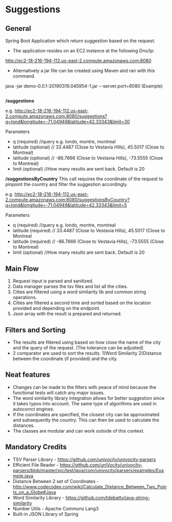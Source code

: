 # Suggestions

## General
Spring Boot Application which return suggestion based on the request.

- The application resides on an EC2 instance at the following Dns/Ip:

http://ec2-18-216-194-112.us-east-2.compute.amazonaws.com:8080

- Alternatively a jar file can be created using Maven and ran with this command.

java -jar demo-0.0.1-20190319.045954-1.jar --server.port=8080 (Example)

## 

**/suggestions**

e.g. http://ec2-18-216-194-112.us-east-2.compute.amazonaws.com:8080/suggestions?q=lond&longitude=-71.04949&latitude=42.33343&limit=30

Parameters
- q   (required)  //query e.g. londo, montre, montreal
- latitude (optional) // 33.4487 (Close to Vestavia Hills), 45.5017 (Close to Montreal)
- latitude (optional) // -86.7666 (Close to Vestavia Hills), -73.5555 (Close to Montreal)
- limit (optional) //How many results are sent back. Default is 20

**/suggestionsByCountry**
This call requires the coordinate of the request to pinpoint the country and filter the suggestion accordingly.

e.g. http://ec2-18-216-194-112.us-east-2.compute.amazonaws.com:8080/suggestionsByCountry?q=lond&longitude=-71.04949&latitude=42.33343&limit=5

Parameters
- q   (required)  //query e.g. londo, montre, montreal
- latitude (required) // 33.4487 (Close to Vestavia Hills), 45.5017 (Close to Montreal
- latitude (required) // -86.7666 (Close to Vestavia Hills), -73.5555 (Close to Montreal)
- limit (optional) //How many results are sent back. Default is 20


## Main Flow
1) Request input is parsed and sanitized.
2) Data manager parses the tsv files and list all the cities.
3) Cities are filtered using a word similarity lib and common string operations.
3) Cities are filtered a second time and sorted based on the location provided and depending on the endpoint.
4) Json array with the result is prepared and returned.

## Filters and Sorting
- The results are filtered using based on how close the name of the city and the query of the request. (The tolerance can be adjusted)
- 2 comparator are used to sort the results.
  1)Word Similarity
  2)Distance between the coordinate (if provided) and the city.
 

## Neat features
- Changes can be made to the filters with peace of mind because the functional tests will catch any major issues.
- The word similarity library integration allows for better suggestion since it takes typos into account. The same type of
  algorithms are used in autocorrct engines.
- If the coordinates are specified, the closest city can be approximated and subsequently the country. This can then be used to 
  calculate the distances.
- The classes are modular and can work outside of this context.

## Mandatory Credits
- TSV Parser Library - https://github.com/univocity/univocity-parsers
- Efficient File Reader - https://github.com/uniVocity/univocity-parsers/blob/master/src/test/java/com/univocity/parsers/examples/Example.java
- Distance Between 2 set of Coordinates - http://www.codecodex.com/wiki/Calculate_Distance_Between_Two_Points_on_a_Globe#Java
- Word Similarity Library - https://github.com/tdebatty/java-string-similarity
- Number Utils - Apache Commons Lang3
- Built-in JSON Library of Spring
